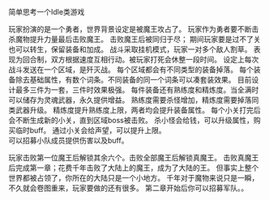 简单思考一个Idle类游戏

玩家扮演的是一个勇者，世界背景设定是被魔王攻占了。
玩家作为勇者要不断击杀魔物提升力量最后击败魔王。
击败魔王后被同归于尽；
期间玩家要是过不了关也可以转生，保留装备和加成。
战斗采取挂机模式，玩家一对多个敌人割草。
表现为回合制，双方根据速度互相行动。被玩家打死会休整一段时间。
设定上每次战斗发送在一个区域，是歼灭战。
每个区域都会有不同类型的装备掉落。
每个装备除去基础属性，有数个词条。不同装备的同一个词条可以凑套装效果。
目前设计最多三件为一套，三件时效果极强。
每件装备还有熟练度和精炼度。当全满时可以储存为灵魂武器，永久提供增益。
熟练度需要杀怪增加，精炼度需要掉落同类武器升级。
精炼度提升熟练度上限，两者均会提升装备属性。
每个小关打完后会不断生成新的小关，直到区域boss被击败。
杀小怪会给钱，可以升级属性，购买临时buff。
通过小关会给声望，可以提升上限。   
可以招募小队成员提供伤害以及buff。

玩家击败第一位魔王后解锁其余六个。击败全部魔王后解锁真魔王。
击败真魔王后完成第一章；花费千年击败了大陆上的魔王，成为了大陆的王。
但事实上整个世界都被占领了，你所在的大陆只是一个小地方。
千年对于魔物来说只是一瞬，不久就会卷图重来，玩家要做的还有很多。
第二章开始后你可以招募军队。。
